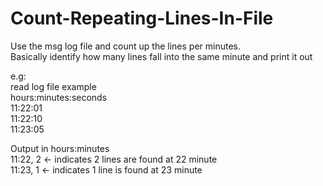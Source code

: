 # Count-Repeating-Lines-In-File

Use the msg log file and count up the lines per minutes.  
Basically identify how many lines fall into the same minute and print it out  
  
e.g:  
  read log file example  
  hours:minutes:seconds  
  11:22:01  
  11:22:10  
  11:23:05  

  Output in hours:minutes  
  11:22, 2  <- indicates 2 lines are found at 22 minute  
  11:23, 1  <- indicates 1 line is found at 23 minute  
  
  

